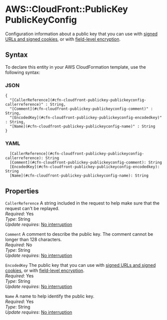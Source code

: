# AWS::CloudFront::PublicKey PublicKeyConfig<a name="aws-properties-cloudfront-publickey-publickeyconfig"></a>

Configuration information about a public key that you can use with [signed URLs and signed cookies](https://docs.aws.amazon.com/AmazonCloudFront/latest/DeveloperGuide/PrivateContent.html), or with [field\-level encryption](https://docs.aws.amazon.com/AmazonCloudFront/latest/DeveloperGuide/field-level-encryption.html)\.

## Syntax<a name="aws-properties-cloudfront-publickey-publickeyconfig-syntax"></a>

To declare this entity in your AWS CloudFormation template, use the following syntax:

### JSON<a name="aws-properties-cloudfront-publickey-publickeyconfig-syntax.json"></a>

```
{
  "[CallerReference](#cfn-cloudfront-publickey-publickeyconfig-callerreference)" : String,
  "[Comment](#cfn-cloudfront-publickey-publickeyconfig-comment)" : String,
  "[EncodedKey](#cfn-cloudfront-publickey-publickeyconfig-encodedkey)" : String,
  "[Name](#cfn-cloudfront-publickey-publickeyconfig-name)" : String
}
```

### YAML<a name="aws-properties-cloudfront-publickey-publickeyconfig-syntax.yaml"></a>

```
  [CallerReference](#cfn-cloudfront-publickey-publickeyconfig-callerreference): String
  [Comment](#cfn-cloudfront-publickey-publickeyconfig-comment): String
  [EncodedKey](#cfn-cloudfront-publickey-publickeyconfig-encodedkey): String
  [Name](#cfn-cloudfront-publickey-publickeyconfig-name): String
```

## Properties<a name="aws-properties-cloudfront-publickey-publickeyconfig-properties"></a>

`CallerReference` <a name="cfn-cloudfront-publickey-publickeyconfig-callerreference"></a>
A string included in the request to help make sure that the request can't be replayed\.  
_Required_: Yes  
_Type_: String  
_Update requires_: [No interruption](https://docs.aws.amazon.com/AWSCloudFormation/latest/UserGuide/using-cfn-updating-stacks-update-behaviors.html#update-no-interrupt)

`Comment` <a name="cfn-cloudfront-publickey-publickeyconfig-comment"></a>
A comment to describe the public key\. The comment cannot be longer than 128 characters\.  
_Required_: No  
_Type_: String  
_Update requires_: [No interruption](https://docs.aws.amazon.com/AWSCloudFormation/latest/UserGuide/using-cfn-updating-stacks-update-behaviors.html#update-no-interrupt)

`EncodedKey` <a name="cfn-cloudfront-publickey-publickeyconfig-encodedkey"></a>
The public key that you can use with [signed URLs and signed cookies](https://docs.aws.amazon.com/AmazonCloudFront/latest/DeveloperGuide/PrivateContent.html), or with [field\-level encryption](https://docs.aws.amazon.com/AmazonCloudFront/latest/DeveloperGuide/field-level-encryption.html)\.  
_Required_: Yes  
_Type_: String  
_Update requires_: [No interruption](https://docs.aws.amazon.com/AWSCloudFormation/latest/UserGuide/using-cfn-updating-stacks-update-behaviors.html#update-no-interrupt)

`Name` <a name="cfn-cloudfront-publickey-publickeyconfig-name"></a>
A name to help identify the public key\.  
_Required_: Yes  
_Type_: String  
_Update requires_: [No interruption](https://docs.aws.amazon.com/AWSCloudFormation/latest/UserGuide/using-cfn-updating-stacks-update-behaviors.html#update-no-interrupt)
